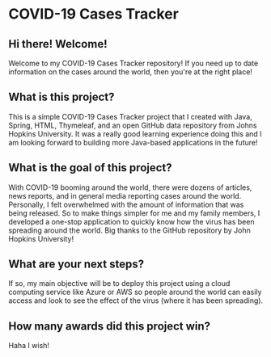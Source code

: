 # COVID-19 Cases Tracker
## Hi there! Welcome! 
Welcome to my COVID-19 Cases Tracker repository! If you need up to date information on the cases around the world, then you're at the right place! 

## What is this project? 
This is a simple COVID-19 Cases Tracker project that I created with Java, Spring, HTML, Thymeleaf, and an open GitHub data repository from Johns Hopkins University. It was a really good learning experience doing this and I am looking forward to building more Java-based applications in the future!

## What is the goal of this project?
With COVID-19 booming around the world, there were dozens of articles, news reports, and in general media reporting cases around the world. Personally, I felt overwhelmed with the amount of information that was being released. So to make things simpler for me and my family members, I developed a one-stop application to quickly know how the virus has been spreading around the world. Big thanks to the GitHub repository by John Hopkins University!

## What are your next steps?
If so, my main objective will be to deploy this project using a cloud computing service like Azure or AWS so people around the world can easily access and look to see the effect of the virus (where it has been spreading). 

## How many awards did this project win? 
Haha I wish! 

